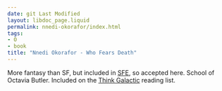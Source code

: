 ```yaml
---
date: git Last Modified
layout: libdoc_page.liquid
permalink: nnedi-okorafor/index.html
tags:
- O
- book
title: "Nnedi Okorafor - Who Fears Death"
---
```


More fantasy than SF, but included in <a href="http://www.sf-encyclopedia.com/entry/okorafor_nnedi">SFE</a>, so  accepted here. School of Octavia Butler. Included on the <a href="thinkgalactic.org/reading-lists/by-author/">Think Galactic</a> reading  list.